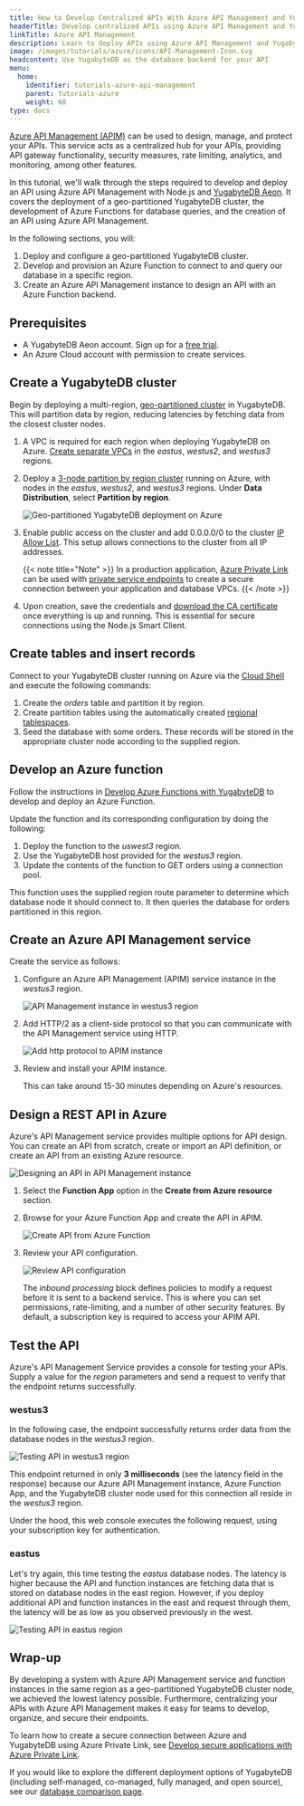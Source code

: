 ```yaml
---
title: How to Develop Centralized APIs With Azure API Management and YugabyteDB
headerTitle: Develop centralized APIs using Azure API Management and YugabyteDB
linkTitle: Azure API Management
description: Learn to deploy APIs using Azure API Management and YugabyteDB, covering geo-partitioned clusters and Azure Function development.
image: /images/tutorials/azure/icons/API-Management-Icon.svg
headcontent: Use YugabyteDB as the database backend for your API
menu:
  home:
    identifier: tutorials-azure-api-management
    parent: tutorials-azure
    weight: 60
type: docs
---
```


[Azure API Management (APIM)](https://azure.microsoft.com/en-us/products/api-management/) can be used to design, manage, and protect your APIs. This service acts as a centralized hub for your APIs, providing API gateway functionality, security measures, rate limiting, analytics, and monitoring, among other features.

In this tutorial, we'll walk through the steps required to develop and deploy an API using Azure API Management with Node.js and [YugabyteDB Aeon](https://www.yugabyte.com/yugabytedb/). It covers the deployment of a geo-partitioned YugabyteDB cluster, the development of Azure Functions for database queries, and the creation of an API using Azure API Management.

In the following sections, you will:

1. Deploy and configure a geo-partitioned YugabyteDB cluster.
1. Develop and provision an Azure Function to connect to and query our database in a specific region.
1. Create an Azure API Management instance to design an API with an Azure Function backend.

## Prerequisites

- A YugabyteDB Aeon account. Sign up for a [free trial](https://cloud.yugabyte.com/signup/).
- An Azure Cloud account with permission to create services.

## Create a YugabyteDB cluster

Begin by deploying a multi-region, [geo-partitioned cluster](../../../yugabyte-cloud/cloud-basics/create-clusters/create-clusters-geopartition/) in YugabyteDB. This will partition data by region, reducing latencies by fetching data from the closest cluster nodes.

1. A VPC is required for each region when deploying YugabyteDB on Azure. [Create separate VPCs](../../../yugabyte-cloud/cloud-basics/cloud-vpcs/cloud-add-vpc/) in the _eastus_, _westus2_, and _westus3_ regions.
1. Deploy a [3-node partition by region cluster](../../../yugabyte-cloud/cloud-basics/create-clusters/create-clusters-geopartition/) running on Azure, with nodes in the _eastus_, _westus2_, and _westus3_ regions. Under **Data Distribution**, select **Partition by region**.

    ![Geo-partitioned YugabyteDB deployment on Azure](/images/tutorials/azure/azure-private-link/yb-deployment.png "Geo-partitioned YugabyteDB deployment on Azure")

1. Enable public access on the cluster and add 0.0.0.0/0 to the cluster [IP Allow List](/preview/yugabyte-cloud/cloud-secure-clusters/add-connections/). This setup allows connections to the cluster from all IP addresses.

    {{< note title="Note" >}}
In a production application, [Azure Private Link](/preview/yugabyte-cloud/cloud-basics/cloud-vpcs/managed-endpoint-azure/) can be used with [private service endpoints](/preview/yugabyte-cloud/cloud-basics/cloud-vpcs/managed-endpoint-azure/#create-a-pse-in-yugabytedb-aeon) to create a secure connection between your application and database VPCs.
    {{< /note >}}

1. Upon creation, save the credentials and [download the CA certificate](../../build-apps/cloud-add-ip/#download-your-cluster-certificate) once everything is up and running. This is essential for secure connections using the Node.js Smart Client.

## Create tables and insert records

Connect to your YugabyteDB cluster running on Azure via the [Cloud Shell](/preview/yugabyte-cloud/cloud-connect/connect-cloud-shell/) and execute the following commands:

1. Create the _orders_ table and partition it by region.
1. Create partition tables using the automatically created [regional tablespaces](/preview/yugabyte-cloud/cloud-basics/create-clusters/create-clusters-geopartition/#tablespaces).
1. Seed the database with some orders. These records will be stored in the appropriate cluster node according to the supplied region.

## Develop an Azure function

Follow the instructions in [Develop Azure Functions with YugabyteDB](../azure-functions/) to develop and deploy an Azure Function.

Update the function and its corresponding configuration by doing the following:

1. Deploy the function to the _uswest3_ region.
1. Use the YugabyteDB host provided for the _westus3_ region.
1. Update the contents of the function to GET orders using a connection pool.

This function uses the supplied region route parameter to determine which database node it should connect to. It then queries the database for orders partitioned in this region.

## Create an Azure API Management service

Create the service as follows:

1. Configure an Azure API Management (APIM) service instance in the _westus3_ region.

    ![API Management instance in westus3 region](/images/tutorials/azure/azure-api-management/azure-api-mgmt-config.png "API Management instance in westus3 region")

1. Add HTTP/2 as a client-side protocol so that you can communicate with the API Management service using HTTP.

    ![Add http protocol to APIM instance](/images/tutorials/azure/azure-api-management/azure-api-mgmt-http.png "Add http protocol to APIM instance")

1. Review and install your APIM instance.

    This can take around 15-30 minutes depending on Azure's resources.

## Design a REST API in Azure

Azure's API Management service provides multiple options for API design. You can create an API from scratch, create or import an API definition, or create an API from an existing Azure resource.

![Designing an API in API Management instance](/images/tutorials/azure/azure-api-management/azure-api-mgmt-designing-api.png "Designing an API in API Management instance")

1. Select the **Function App** option in the **Create from Azure resource** section.
1. Browse for your Azure Function App and create the API in APIM.

    ![Create API from Azure Function](/images/tutorials/azure/azure-api-management/azure-api-mgmt-function-app.png "Create API from Azure Function")

1. Review your API configuration.

    ![Review API configuration](/images/tutorials/azure/azure-api-management/azure-api-mgmt-api-overview.png "Review API configuration")

    The _inbound processing_ block defines policies to modify a request before it is sent to a backend service. This is where you can set permissions, rate-limiting, and a number of other security features. By default, a subscription key is required to access your APIM API.

## Test the API

Azure's API Management Service provides a console for testing your APIs. Supply a value for the _region_ parameters and send a request to verify that the endpoint returns successfully.

### westus3

In the following case, the endpoint successfully returns order data from the database nodes in the _westus3_ region.

![Testing API in westus3 region](/images/tutorials/azure/azure-api-management/azure-api-mgmt-testing-westus3.png "Testing API in westus3 region")

This endpoint returned in only **3 milliseconds** (see the latency field in the response) because our Azure API Management instance, Azure Function App, and the YugabyteDB cluster node used for this connection all reside in the _westus3_ region.

Under the hood, this web console executes the following request, using your subscription key for authentication.

### eastus

Let's try again, this time testing the _eastus_ database nodes. The latency is higher because the API and function instances are fetching data that is stored on database nodes in the east region. However, if you deploy additional API and function instances in the east and request through them, the latency will be as low as you observed previously in the west.

![Testing API in eastus region](/images/tutorials/azure/azure-api-management/azure-api-mgmt-testing-eastus.png "Testing API in eastus region")

## Wrap-up

By developing a system with Azure API Management service and function instances in the same region as a geo-partitioned YugabyteDB cluster node, we achieved the lowest latency possible. Furthermore, centralizing your APIs with Azure API Management makes it easy for teams to develop, organize, and secure their endpoints.

To learn how to create a secure connection between Azure and YugabyteDB using Azure Private Link, see [Develop secure applications with Azure Private Link](../azure-private-link/).

If you would like to explore the different deployment options of YugabyteDB (including self-managed, co-managed, fully managed, and open source), see our [database comparison page](https://www.yugabyte.com/compare-products/).
